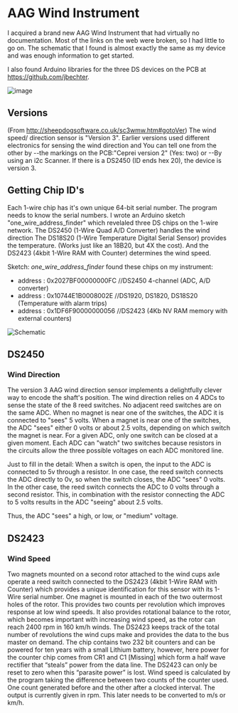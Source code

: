 # AAG Wind Instrument
I acquired a brand new AAG Wind Instrument that had virtually no documentation.   Most of the links on the web were broken, so I had little to go on.
The schematic that I found is almost exactly the same as my device and was enough information to get started.

I also found Arduino libraries for the three DS devices on the PCB at https://github.com/jbechter.

![image](https://user-images.githubusercontent.com/8091425/170121443-97abf312-1b1f-4ba7-961d-6e19dcfcacc2.jpg)


## Versions
(From http://sheepdogsoftware.co.uk/sc3wmw.htm#gotoVer)
The wind speed/ direction sensor is "Version 3". Earlier versions used different electronics for sensing the wind direction and You can tell one from the other by
--the markings on the PCB:"Ceprei version 2" (Yes: two)
or
--By using an i2c Scanner. If there is a DS2450 (ID ends hex 20), the device is version 3.

## Getting Chip ID's
Each 1-wire chip has it's own unique 64-bit serial number. The program needs to know the serial numbers. I wrote an Arduino sketch "one_wire_address_finder" which revelaled three DS chips on the 1-wire network. 
The DS2450 (1-Wire Quad A/D Converter) handles the wind direction
The DS18S20 (1-Wire Temperature Digital Serial Sensor) provides the temperature. (Works just like an 18B20, but 4X the cost).
And the DS2423 (4kbit 1-Wire RAM with Counter) determines the wind speed.

Sketch: *one_wire_address_finder* found these chips on my instrument:
- address : 0x2027BF00000000FC  //DS2450 4-channel (ADC, A/D converter)
- address : 0x10744E1B0008002E  //DS1920, DS1820, DS18S20 (Temperature with alarm trips)
- address : 0x1DF6F90000000056  //DS2423 (4Kb NV RAM memory with external counters)


![Schematic](https://user-images.githubusercontent.com/8091425/170117819-a2d5b2f6-9e48-4b12-897f-a5d291664eb4.jpg)

## DS2450
### Wind Direction
The version 3 AAG wind direction sensor implements a delightfully clever way to encode the shaft's position.
The wind direction relies on 4 ADCs to sense the state of the 8 reed switches. No adjacent reed switches are on the same ADC. When no magnet is near one of the switches, the ADC it is connected to "sees" 5 volts. When a magnet is near one of the switches, the ADC "sees" either 0 volts or about 2.5 volts, depending on which switch the magnet is near. For a given ADC, only one switch can be closed at a given moment. Each ADC can "watch" two switches because resistors in the circuits allow the three possible voltages on each ADC monitored line.

Just to fill in the detail: When a switch is open, the input to the ADC is connected to 5v through a resistor. In one case, the reed switch connects the ADC directly to 0v, so when the switch closes, the ADC "sees" 0 volts. In the other case, the reed switch connects the ADC to 0 volts through a second resistor. This, in combination with the resistor connecting the ADC to 5 volts results in the ADC "seeing" about 2.5 volts.

Thus, the ADC "sees" a high, or low, or "medium" voltage.

## DS2423
### Wind Speed
Two magnets mounted on a second rotor attached to the wind cups axle operate a reed switch connected to the DS2423 (4kbit 1-Wire RAM with Counter) which provides a unique identification for this sensor with its 1-Wire serial number. One magnet is mounted in each of the two outermost holes of the rotor. This provides two counts per revolution which improves response at low wind speeds. It also provides rotational balance to the rotor, which becomes important with increasing wind speed, as the rotor can reach 2400 rpm in 160 km/h winds. The DS2423 keeps track of the total number of revolutions the wind cups make and provides the data to the bus master on demand. The chip contains two 232 bit counters and can be powered for ten years with a small Lithium battery, however, here power for the counter chip comes from CR1 and C1  [Missing] which form a half wave rectifier that “steals” power from the data line. The DS2423 can only be reset to zero when this “parasite power” is lost. Wind speed is calculated by the program taking the difference between two counts of the counter used. One count generated before and the other after a clocked interval. The output is currently given in rpm. This later needs to be converted to m/s or km/h.

